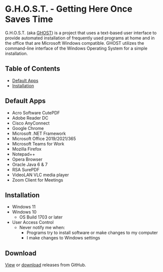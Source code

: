 # G.H.O.S.T. - Getting Here Once Saves Time
G.H.O.S.T. (aka [GHOST](https://github.com/nyhtml/GHOST)) is a project that uses a text-based user interface to provide automated installation of frequently used programs at home and in the office that are Microsoft Windows compatible. GHOST utilizes the command-line interface of the Windows Operating System for a simple installation.

## Table of Contents
* [Default Apps](#default-apps)
* [Installation](#installation)

## Default Apps
* Acro Software CutePDF
* Adobe Reader DC
* Cisco AnyConnect
* Google Chrome
* Microsoft .NET Framework
* Microsoft Office 2019/2021/365
* Microsoft Teams for Work
* Mozilla Firefox
* Notepad++
* Opera Browser
* Oracle Java 6 & 7
* RSA SurePDF
* VideoLAN VLC media player
* Zoom Client for Meetings

## Installation
* Windows 11
* Windows 10
  * OS Build 1703 or later
* User Access Control 
  * Never notify me when:
    * Programs try to install software or make changes to my computer
    * I make changes to Windows settings

## Download
[View](https://github.com/nyhtml/GHOST/releases/) or [download](https://github.com/nyhtml/GHOST/releases/latest/download/GHOST.zip) releases from GitHub.
